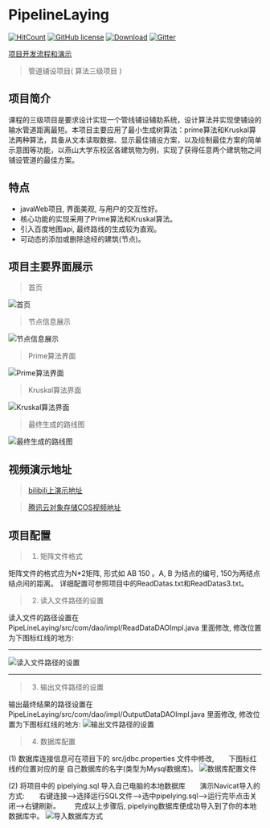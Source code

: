 # PipelineLaying

[![HitCount](http://hits.dwyl.io/fyf2016/PipelineLaying.svg)](http://hits.dwyl.io/fyf2016/PipelineLaying) [![GitHub license](https://img.shields.io/github/license/fyf2016/PipelineLaying.svg)](https://github.com/fyf2016/PipelineLaying/blob/master/LICENSE) [![Download](https://img.shields.io/badge/downloads-master-orange.svg)](https://codeload.github.com/PipelineLaying/zip/master) 
[![Gitter](https://img.shields.io/gitter/room/fyf2016/PipelineLaying.svg)](https://gitter.im/PipelineLaying/community?utm_source=share-link&utm_medium=link&utm_campaign=share-link)

[项目开发流程和演示](https://fyf2016.github.io/2018/07/22/%E7%AE%97%E6%B3%95%E4%B8%89%E7%BA%A7%E9%A1%B9%E7%9B%AE/)

>管道铺设项目( 算法三级项目 )

## 项目简介
课程的三级项目是要求设计实现一个管线铺设辅助系统，设计算法并实现使铺设的输水管道距离最短。本项目主要应用了最小生成树算法：prime算法和Kruskal算法两种算法，具备从文本读取数据、显示最佳铺设方案，以及绘制最佳方案的简单示意图等功能，以燕山大学东校区各建筑物为例，实现了获得任意两个建筑物之间铺设管道的最佳方案。

## 特点

- javaWeb项目, 界面美观, 与用户的交互性好。
- 核心功能的实现采用了Prime算法和Kruskal算法。
- 引入百度地图api, 最终路线的生成较为直观。
- 可动态的添加或删除途经的建筑(节点)。

## 项目主要界面展示
 >首页
 
![首页](https://fyf2016.github.io/images/project/arithmetic/index.png)
>节点信息展示

![节点信息展示](https://fyf2016.github.io/images/project/arithmetic/nodeMsg.png)
>Prime算法界面

![Prime算法界面](https://fyf2016.github.io/images/project/arithmetic/prime.png)
>Kruskal算法界面

![Kruskal算法界面](https://fyf2016.github.io/images/project/arithmetic/kruskal.png)
>最终生成的路线图

![最终生成的路线图](https://fyf2016.github.io/images/project/arithmetic/map.png)

## 视频演示地址
> [bilibili上演示地址](https://www.bilibili.com/video/av40697433/)

> [腾讯云对象存储COS视频地址](https://video-1254265973.cos.ap-beijing.myqcloud.com/arithmetic.mp4)

## 项目配置
>1. 矩阵文件格式

矩阵文件的格式应为N*2矩阵, 形式如 AB 150 。A, B 为结点的编号, 150为两结点结点间的距离。
详细配置可参照项目中的ReadDatas.txt和ReadDatas3.txt。

 >2. 读入文件路径的设置
 
读入文件的路径设置在 PipeLineLaying/src/com/dao/impl/ReadDataDAOImpl.java 里面修改,
修改位置为下图标红线的地方:

-------------------------------------------------------------------------------------

![读入文件路径的设置](https://fyf2016.github.io/images/project/arithmetic/readPath.png)

-------------------------------------------------------------------------------------

>3. 输出文件路径的设置

输出最终结果的路径设置在 PipeLineLaying/src/com/dao/impl/OutputDataDAOImpl.java 里面修改,
修改位置为下图标红线的地方:
![输出文件路径的设置](https://fyf2016.github.io/images/project/arithmetic/outputPath.png)

>4. 数据库配置

(1) 数据库连接信息可在项目下的 src/jdbc.properties 文件中修改,
    下图标红线的位置对应的是 自己数据库的名字(类型为Mysql数据库)。
![数据库配置文件](https://fyf2016.github.io/images/project/arithmetic/jdbc.png)

(2) 将项目中的 pipelying.sql 导入自己电脑的本地数据库
    演示Navicat导入的方式:
    右键连接–>选择运行SQL文件–>选中pipelying.sql–>运行完毕点击关闭–>右键刷新。
    完成以上步骤后, pipelying数据库便成功导入到了你的本地数据库中。
 ![导入数据库方式](https://fyf2016.github.io/images/project/arithmetic/database.png)



